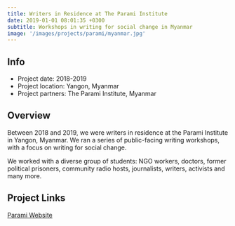 ```yaml
---
title: Writers in Residence at The Parami Institute
date: 2019-01-01 08:01:35 +0300
subtitle: Workshops in writing for social change in Myanmar
image: '/images/projects/parami/myanmar.jpg'
---
```


## Info 
- Project date: 2018-2019
- Project location: Yangon, Myanmar
- Project partners: The Parami Institute, Myanmar

## Overview
Between 2018 and 2019, we were writers in residence at the Parami Institute in Yangon, Myanmar. We ran a series of public-facing writing workshops, with a focus on writing for social change. 

We worked with a diverse group of students: NGO workers, doctors, former political prisoners, community radio hosts, journalists, writers, activists and many more.

## Project Links
[Parami Website](https://www.parami.edu.mm/)